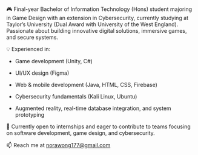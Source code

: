🎮 Final-year Bachelor of Information Technology (Hons) student majoring in Game Design with an extension in Cybersecurity, currently studying at Taylor’s University (Dual Award with University of the West England). Passionate about building innovative digital solutions, immersive games, and secure systems.

💡 Experienced in: 

- Game development (Unity, C#)

- UI/UX design (Figma)

- Web & mobile development (Java, HTML, CSS, Firebase)

- Cybersecurity fundamentals (Kali Linux, Ubuntu)

- Augmented reality, real-time database integration, and system prototyping

🌱 Currently open to internships and eager to contribute to teams focusing on software development, game design, and cybersecurity.

📫 Reach me at norawong177@gmail.com

